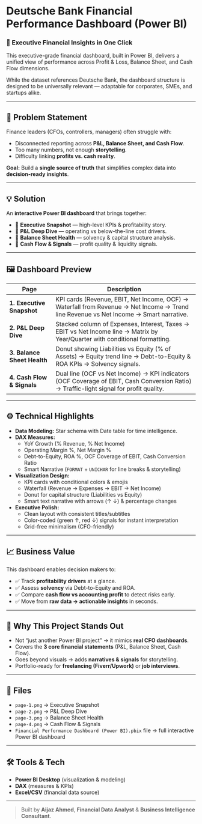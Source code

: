 # Deutsche Bank Financial Performance Dashboard (Power BI)

### 🌟 Executive Financial Insights in One Click

This executive-grade financial dashboard, built in Power BI, delivers a unified view of performance across Profit & Loss, Balance Sheet, and Cash Flow dimensions.

While the dataset references Deutsche Bank, the dashboard structure is designed to be universally relevant — adaptable for corporates, SMEs, and startups alike.

---

## 🎯 Problem Statement
Finance leaders (CFOs, controllers, managers) often struggle with:  
- Disconnected reporting across **P&L, Balance Sheet, and Cash Flow**.  
- Too many numbers, not enough **storytelling**.  
- Difficulty linking **profits vs. cash reality**.  

**Goal:** Build a **single source of truth** that simplifies complex data into **decision-ready insights**.  

---

## 💡 Solution
An **interactive Power BI dashboard** that brings together:  
- 📌 **Executive Snapshot** — high-level KPIs & profitability story.  
- 📌 **P&L Deep Dive** — operating vs below-the-line cost drivers.  
- 📌 **Balance Sheet Health** — solvency & capital structure analysis.  
- 📌 **Cash Flow & Signals** — profit quality & liquidity signals.  

---

## 🖼️ Dashboard Preview  

| Page | Description |
|------|-------------|
| **1. Executive Snapshot** | KPI cards (Revenue, EBIT, Net Income, OCF) → Waterfall from Revenue → Net Income → Trend line Revenue vs Net Income → Smart narrative. |
| **2. P&L Deep Dive** | Stacked column of Expenses, Interest, Taxes → EBIT vs Net Income line → Matrix by Year/Quarter with conditional formatting. |
| **3. Balance Sheet Health** | Donut showing Liabilities vs Equity (% of Assets) → Equity trend line → Debt-to-Equity & ROA KPIs → Solvency signals. |
| **4. Cash Flow & Signals** | Dual line (OCF vs Net Income) → KPI indicators (OCF Coverage of EBIT, Cash Conversion Ratio) → Traffic-light signal for profit quality. |

---

## ⚙️ Technical Highlights
- **Data Modeling:** Star schema with Date table for time intelligence.  
- **DAX Measures:**  
  - YoY Growth (% Revenue, % Net Income)  
  - Operating Margin %, Net Margin %  
  - Debt-to-Equity, ROA %, OCF Coverage of EBIT, Cash Conversion Ratio  
  - Smart Narrative (`FORMAT` + `UNICHAR` for line breaks & storytelling)  
- **Visualization Design:**  
  - KPI cards with conditional colors & emojis  
  - Waterfall (Revenue → Expenses → EBIT → Net Income)  
  - Donut for capital structure (Liabilities vs Equity)  
  - Smart text narrative with arrows (↑ ↓) & percentage changes  
- **Executive Polish:**  
  - Clean layout with consistent titles/subtitles  
  - Color-coded (green ↑, red ↓) signals for instant interpretation  
  - Grid-free minimalism (CFO-friendly)  

---

## 📈 Business Value
This dashboard enables decision makers to:  
- ✅ Track **profitability drivers** at a glance.  
- ✅ Assess **solvency** via Debt-to-Equity and ROA.  
- ✅ Compare **cash flow vs accounting profit** to detect risks early.  
- ✅ Move from **raw data → actionable insights** in seconds.  

---

## 🚀 Why This Project Stands Out
- Not “just another Power BI project” → it mimics **real CFO dashboards**.  
- Covers the **3 core financial statements** (P&L, Balance Sheet, Cash Flow).  
- Goes beyond visuals → adds **narratives & signals** for storytelling.  
- Portfolio-ready for **freelancing (Fiverr/Upwork)** or **job interviews**.  

---

## 📂 Files
- `page-1.png` → Executive Snapshot  
- `page-2.png` → P&L Deep Dive  
- `page-3.png` → Balance Sheet Health  
- `page-4.png` → Cash Flow & Signals  
- `Financial Performance Dashboard (Power BI).pbix` file → full interactive Power BI dashboard  

---

## 🛠️ Tools & Tech
- **Power BI Desktop** (visualization & modeling)  
- **DAX** (measures & KPIs)  
- **Excel/CSV** (financial data source)  

---

> Built by **Aijaz Ahmed**, **Financial Data Analyst** & **Business Intelligence Consultant**.  